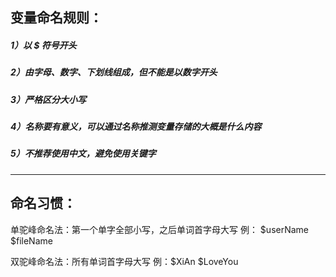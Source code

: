 ## 变量命名规则：

##### 1）以 $ 符号开头

##### 2）由字母、数字、下划线组成，但不能是以数字开头

##### 3）严格区分大小写

##### 4）名称要有意义，可以通过名称推测变量存储的大概是什么内容

##### 5）不推荐使用中文，避免使用关键字

---

## 命名习惯：

单驼峰命名法：第一个单字全部小写，之后单词首字母大写     例： $userName     $fileName

双驼峰命名法：所有单词首字母大写     例：$XiAn    $LoveYou

